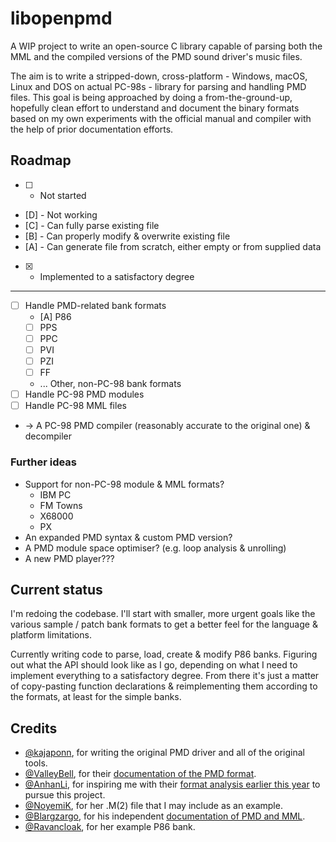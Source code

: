 # libopenpmd

A WIP project to write an open-source C library capable of parsing both the MML and the compiled versions of the PMD
sound driver's music files.

The aim is to write a stripped-down, cross-platform - Windows, macOS, Linux and DOS on actual PC-98s - library for
parsing and handling PMD files. This goal is being approached by doing a from-the-ground-up, hopefully clean effort to
understand and document the binary formats based on my own experiments with the official manual and compiler with the
help of prior documentation efforts.

## Roadmap

- [ ] - Not started
- [D] - Not working
- [C] - Can fully parse existing file
- [B] - Can properly modify & overwrite existing file
- [A] - Can generate file from scratch, either empty or from supplied data
- [x] - Implemented to a satisfactory degree

---

* [ ] Handle PMD-related bank formats
  * [A] P86
  * [ ] PPS
  * [ ] PPC
  * [ ] PVI
  * [ ] PZI
  * [ ] FF
  * ... Other, non-PC-98 bank formats
* [ ] Handle PC-98 PMD modules
* [ ] Handle PC-98 MML files
* -> A PC-98 PMD compiler (reasonably accurate to the original one) & decompiler

### Further ideas

* Support for non-PC-98 module & MML formats?
  * IBM PC
  * FM Towns
  * X68000
  * PX
* An expanded PMD syntax & custom PMD version?
* A PMD module space optimiser? (e.g. loop analysis & unrolling)
* A new PMD player???

## Current status

I'm redoing the codebase. I'll start with smaller, more urgent goals like the various sample / patch bank formats to get
a better feel for the language & platform limitations.

Currently writing code to parse, load, create & modify P86 banks. Figuring out what the API should look like as I go,
depending on what I need to implement everything to a satisfactory degree. From there it's just a matter of copy-pasting
function declarations & reimplementing them according to the formats, at least for the simple banks.

## Credits

- [@kajaponn], for writing the original PMD driver and all of the original tools.
- [@ValleyBell], for their [documentation of the PMD format].
- [@AnhanLi], for inspiring me with their [format analysis earlier this year] to pursue this project.
- [@NoyemiK], for her .M(2) file that I may include as an example.
- [@Blargzargo], for his independent [documentation of PMD and MML].
- [@Ravancloak], for her example P86 bank.

[@kajaponn]: https://twitter.com/kajaponn
[@ValleyBell]: https://github.com/ValleyBell
[@AnhanLi]: https://twitter.com/AnhanLi
[@NoyemiK]: https://github.com/NoyemiK
[@Blargzargo]: https://www.youtube.com/channel/UCDZR3q3anQ9boE6IAvorz8Q
[@Ravancloak]: https://ravancloak.bandcamp.com/

[documentation of the PMD format]: https://raw.githubusercontent.com/ValleyBell/MidiConverters/master/pmd_SeqFormat.txt
[format analysis earlier this year]: https://lithcore.cn/2318
[documentation of PMD and MML]: https://pastebin.com/raw/FP5q8zgC
